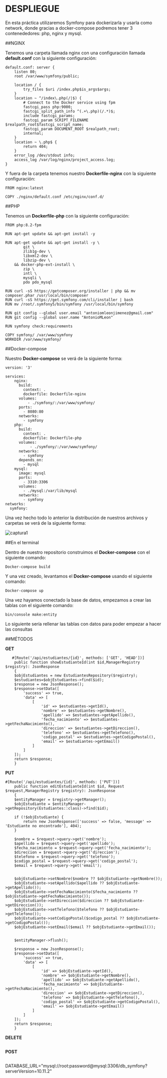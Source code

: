 # DESPLIEGUE

En esta práctica utilizaremos Symfony para dockerizarla y usarla como network, donde gracias a docker-compose podremos tener 3 contenededores: php, nginx y mysql.

##NGINX

Tenemos una carpeta llamada nginx con una configuración llamada __default.conf__ con la siguiente configuración:

```
default.conf: server {
    listen 80;
    root /var/www/symfony/public;

    location / {
        try_files $uri /index.php$is_args$args;
    }
    location ~ ^/index\.php(/|$) {
        # Connect to the Docker service using fpm
        fastcgi_pass php:9000;
        fastcgi_split_path_info ^(.+\.php)(/.*)$;
        include fastcgi_params;
        fastcgi_param SCRIPT_FILENAME $realpath_root$fastcgi_script_name;
        fastcgi_param DOCUMENT_ROOT $realpath_root;
        internal;
    }
    location ~ \.php$ {
        return 404;
    }
    error_log /dev/stdout info;
    access_log /var/log/nginx/project_access.log;
}

```

Y fuera de la carpeta tenemos nuestro __Dockerfile-nginx__ con la siguiente configuración:

```
FROM nginx:latest

COPY ./nginx/default.conf /etc/nginx/conf.d/

```

##PHP

Tenemos un __Dockerfile-php__ con la siguiente configuración:

```
FROM php:8.2-fpm

RUN apt-get update && apt-get install -y

RUN apt-get update && apt-get install -y \
        git \
        zlib1g-dev \
        libxml2-dev \
        libzip-dev \
    && docker-php-ext-install \
        zip \
        intl \
		mysqli \
        pdo pdo_mysql
    
RUN curl -sS https://getcomposer.org/installer | php && mv composer.phar /usr/local/bin/composer
RUN curl -sS https://get.symfony.com/cli/installer | bash
RUN mv /root/.symfony5/bin/symfony /usr/local/bin/symfony

RUN git config --global user.email "antoniomleonjimenez@gmail.com"
RUN git config --global user.name "AntonioMLeon"

RUN symfony check:requirements

COPY symfony/ /var/www/symfony
WORKDIR /var/www/symfony/

```
##Docker-compose

Nuestro __Docker-compose__ se verá de la siguiente forma:

```
version: '3'

services:
    nginx:
      build:
        context: .
        dockerfile: Dockerfile-nginx
      volumes:
          - ./symfony/:/var/www/symfony/
      ports:
        - 8080:80
      networks:
        - symfony
    php:
      build:
        context: .
        dockerfile: Dockerfile-php
      volumes:
           - ./symfony/:/var/www/symfony/
      networks:
        - symfony
      depends_on:
        - mysql
    mysql:
      image: mysql
      ports:
        - 3310:3306
      volumes:
        - ./mysql:/var/lib/mysql
      networks:
        - symfony
networks:
  symfony:

```
Una vez hecho todo lo anterior la distribución de nuestros archivos y carpetas se verá de la siguiente forma:

![captura1](distribucioncarpetas.jpg)

##En el terminal

Dentro de nuestro repositorio construimos el __Docker-compose__ con el siguiente comando:

```
Docker-compose build

```
Y una vez creado, levantamos el __Docker-compose__ usando el siguiente comando:

```
Docker-compose up

```
Una vez hayamos conectado la base de datos, empezamos a crear las tablas con el siguiente comando:

```
bin/console make:entity

```

Lo siguiente sería rellenar las tablas con datos para poder empezar a hacer las consultas

##MÉTODOS

__GET__

```
   #[Route('/api/estudiantes/{id}', methods: ['GET', 'HEAD'])]
    public function showEstudianteId(int $id,ManagerRegistry $registry): JsonResponse
    {
    $objEstudiantes = new EstudiantesRepository($registry);
    $estudiantes=$objEstudiantes->find($id);
    $response = new JsonResponse();
    $response->setData([
        'success' => true,
        'data' => [
            [
                'id' => $estudiantes->getId(),
                'nombre' => $estudiantes->getNombre(),
                'apellido' => $estudiantes->getApellido(),
                'fecha_nacimiento' => $estudiantes->getFechaNacimiento(),
                'direccion' => $estudiantes->getDireccion(),
                'telefono' => $estudiantes->getTelefono(),
                'codigo_postal' => $estudiantes->getCodigoPostal(),
                'email' => $estudiantes->getEmail()
            ]
        ]
    ]);
    return $response;
    }

```
__PUT__

```
#[Route('/api/estudiantes/{id}', methods: ['PUT'])]
    public function editEstudianteId(int $id, Request $request,ManagerRegistry $registry): JsonResponse
    {
    $entityManager = $registry->getManager();
    $objEstudiante = $entityManager->getRepository(Estudiantes::class)->find($id);

    if (!$objEstudiante) {
        return new JsonResponse(['success' => false, 'message' => 'Estudiante no encontrado'], 404);
    }

    $nombre = $request->query->get('nombre');
    $apellido = $request->query->get('apellido');
    $fecha_nacimiento = $request->query->get('fecha_nacimiento');
    $direccion = $request->query->get('direccion');
    $telefono = $request->query->get('telefono');
    $codigo_postal = $request->query->get('codigo_postal');
    $email = $request->query->get('email');
    
    
    $objEstudiante->setNombre($nombre ?? $objEstudiante->getNombre());
    $objEstudiante->setApellido($apellido ?? $objEstudiante->getApellido());
    $objEstudiante->setFechaNacimiento($fecha_nacimiento ?? $objEstudiante->getFechaNacimiento());
    $objEstudiante->setDireccion($direccion ?? $objEstudiante->getDireccion());
    $objEstudiante->setTelefono($telefono ?? $objEstudiante->getTelefono());
    $objEstudiante->setCodigoPostal($codigo_postal ?? $objEstudiante->getCodigoPostal());
    $objEstudiante->setEmail($email ?? $objEstudiante->getEmail());
    

    $entityManager->flush();

    $response = new JsonResponse();
    $response->setData([
        'success' => true,
        'data' => [
            [
                'id' => $objEstudiante->getId(),
                'nombre' => $objEstudiante->getNombre(),
                'apellido' => $objEstudiante->getApellido(),
                'fecha_nacimiento' => $objEstudiante->getFechaNacimiento(),
                'direccion' => $objEstudiante->getDireccion(),
                'telefono' => $objEstudiante->getTelefono(),
                'codigo_postal' => $objEstudiante->getCodigoPostal(),
                'email' => $objEstudiante->getEmail()
            ]
        ]
    ]);
    return $response;
    }
```
__DELETE__

```

```

__POST__

```

```

DATABASE_URL="mysql://root:password@mysql:3306/db_symfony?serverVersion=10.11.2"
